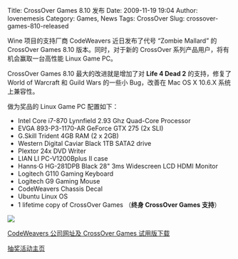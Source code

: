 Title: CrossOver Games 8.10 发布
Date: 2009-11-19 19:04
Author: lovenemesis
Category: Games, News
Tags: CrossOver
Slug: crossover-games-810-released

Wine 项目的支持厂商 CodeWeavers 近日发布了代号 “Zombie Mallard” 的
CrossOver Games 8.10 版本。同时，对于新的 CrossOver
系列产品用户，将有机会赢取一台高性能 Linux Game PC。

CrossOver Games 8.10 最大的改进就是增加了对 **Life 4 Dead 2**
的支持，修复了 World of Warcraft 和 Guild Wars 的一些小 Bug，改善在 Mac
OS X 10.6.X 系统上兼容性。

做为奖品的 Linux Game PC 配置如下：

-   Intel Core i7-870 Lynnfield 2.93 Ghz Quad-Core Processor
-   EVGA 893-P3-1170-AR GeForce GTX 275 (2x SLI)
-   G.Skill Trident 4GB RAM (2 x 2GB)
-   Western Digital Caviar Black 1TB SATA2 drive
-   Plextor 24x DVD Writer
-   LIAN LI PC-V1200Bplus II case
-   Hanns·G HG-281DPB Black 28" 3ms Widescreen LCD HDMI Monitor
-   Logitech G110 Gaming Keyboard
-   Logitech G9 Gaming Mouse
-   CodeWeavers Chassis Decal
-   Ubuntu Linux OS
-   1 lifetime copy of CrossOver Games （**终身 CrossOver Games 支持**）

[![](http://i.linuxtoy.org/images/2009/11/gamerpc-400x222.png)](http://i.linuxtoy.org/images/2009/11/gamerpc.png)

[CodeWeavers 公司网址及 CrossOver Games
试用版下载](http://www.codeweavers.com/)

[抽奖活动主页  
](http://www.codeweavers.com/store/ads/gamerpc)

